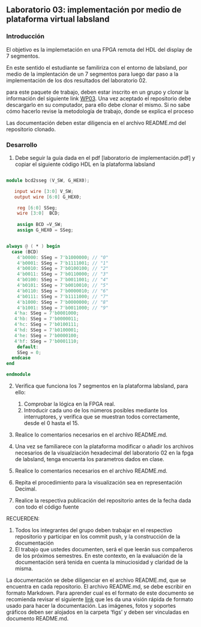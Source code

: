 ## Laboratorio 03: implementación por medio de plataforma virtual labsland

### Introducción

El objetivo es la implemetación  en una  FPGA remota del HDL  del display de 7 segmentos.

En este sentido  el  estudiante  se  familiriza con el entorno de labsland, por medio de la implentación de un 7 segmentos  para luego dar paso a la implementación  de los dos  resultados del laboratorio 02.

para este paquete de trabajo, deben estar inscrito en un grupo y clonar la información del siguiente link [WP03](). Una vez aceptado el repositorio debe descargarlo en su computador, para ello debe clonar el mismo. Si no sabe cómo hacerlo revise la metodología de trabajo, donde se explica el proceso

Las documentación deben estar diligencia en el archivo README.md del repositorio clonado.

### Desarrollo

1. Debe seguir la guía dada en el pdf [laboratorio de implementación.pdf] y copiar el siguiente código HDL en la plataforma labsland

```verilog

module bcd2sseg (V_SW, G_HEX0);

   input wire [3:0] V_SW;
   output wire [6:0] G_HEX0;

    reg [6:0] SSeg;
    wire [3:0]  BCD;
    
    assign BCD =V_SW;
    assign G_HEX0 = SSeg;


always @ ( * ) begin
  case (BCD)
    4'b0000: SSeg = 7'b1000000; // "0"  
	4'b0001: SSeg = 7'b1111001; // "1" 
	4'b0010: SSeg = 7'b0100100; // "2" 
	4'b0011: SSeg = 7'b0110000; // "3" 
	4'b0100: SSeg = 7'b0011001; // "4" 
	4'b0101: SSeg = 7'b0010010; // "5" 
	4'b0110: SSeg = 7'b0000010; // "6" 
	4'b0111: SSeg = 7'b1111000; // "7" 
	4'b1000: SSeg = 7'b0000000; // "8"  
	4'b1001: SSeg = 7'b0011000; // "9" 
   4'ha: SSeg = 7'b0001000;  
   4'hb: SSeg = 7'b0000011;
   4'hc: SSeg = 7'b0100111;
   4'hd: SSeg = 7'b0100001;
   4'he: SSeg = 7'b0000100;
   4'hf: SSeg = 7'b0001110;
    default:
    SSeg = 0;
  endcase
end

endmodule
```
2. Verifica que funciona los 7 segmentos  en la plataforma labsland,  para ello: 
	1. Comprobar la lógica en la FPGA real.
	2. Introducir cada uno de los números posibles mediante los interruptores, y verifica que se muestran todos correctamente, desde el 0 hasta el 15.

3. Realice lo comentarios necesarios en el archivo README.md.
4. Una vez se familiarece con la plataforma modificar o añadir los archivos necesarios  de la visualziación hexadecimal  del laboratorio 02 en la fpga  de labsland, tenga encuenta  los parametros dados en clase.
5. Realice lo comentarios necesarios en el archivo README.md.
6. Repita el procedimiento para la visualización sea en representación Decimal.
7. Realice la respectiva publicación del repositorio antes de la fecha dada con todo el código fuente

RECUERDEN: 

1. Todos los integrantes del grupo deben trabajar en el respectivo repositorio y participar en los commit push, y la construcción de la documentación
2. El trabajo que ustedes documenten, será el que leerán sus compañeros de los próximos semestres. En este contexto, en la evaluación de la documentación será tenida en cuenta la minuciosidad y claridad de la misma.

La documentación se debe diligenciar en el archivo README.md, que se encuentra en cada repositorio. El archivo README.md, se debe escribir en formato Markdown. Para aprender cual es el formato de este documento se recomienda revisar el siguiente [link](https://guides.github.com/features/mastering-markdown/) que les da una visión rápida de formato usado para hacer la documentación. Las imágenes, fotos y soportes gráficos deben ser alojados en la carpeta ‘figs’ y deben ser vinculadas en documento README.md.
